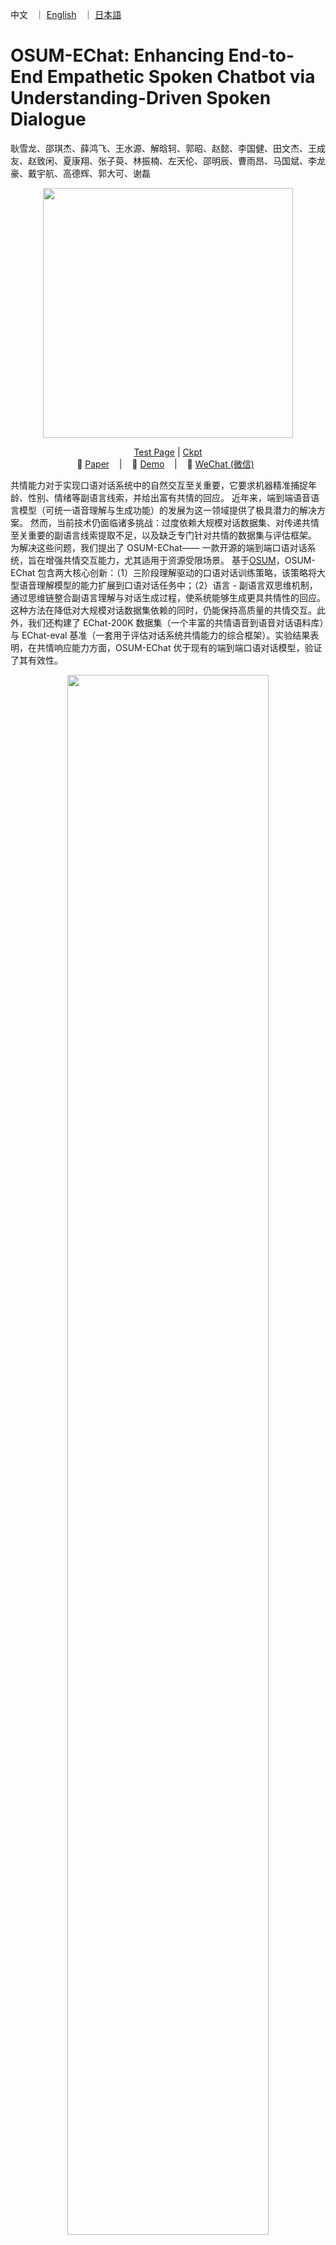 <p align="left">
        中文&nbsp&nbsp ｜ <a href="README.md">English</a> &nbsp ｜ <a href="README_JP.md">日本語</a> &nbsp
<p>


<p align="center">
   <h1>OSUM-EChat: Enhancing End-to-End Empathetic Spoken Chatbot via Understanding-Driven Spoken Dialogue</h1>
<p>

耿雪龙、邵琪杰、薛鸿飞、王水源、解晗轲、郭昭、赵懿、李国健、田文杰、王成友、赵致闲、夏康翔、张子萸、林振楠、左天伦、邵明辰、曹雨昂、马国斌、李龙豪、戴宇航、高德辉、郭大可、谢磊

<p align="center">
    <img src="images/osum-echat/SUM.png" width="400"/>
<p>

<p align="center">
 <a href="https://www.osum-echat.npu-aslp.org/"> Test Page</a> |   <a href="https://huggingface.co/ASLP-lab/OSUM-EChat"> Ckpt</a>
<br>
📑 <a href="https://www.arxiv.org/abs/2508.09600">Paper</a> &nbsp&nbsp | &nbsp&nbsp 📑 <a href="https://aslp-lab.github.io/osum-echat.github.io/">Demo</a> &nbsp&nbsp | &nbsp&nbsp 💬 <a href="images/introduction.md">WeChat (微信)</a>&nbsp&nbsp 
</p>

共情能力对于实现口语对话系统中的自然交互至关重要，它要求机器精准捕捉年龄、性别、情绪等副语言线索，并给出富有共情的回应。
近年来，端到端语音语言模型（可统一语音理解与生成功能）的发展为这一领域提供了极具潜力的解决方案。
然而，当前技术仍面临诸多挑战：过度依赖大规模对话数据集、对传递共情至关重要的副语言线索提取不足，以及缺乏专门针对共情的数据集与评估框架。
为解决这些问题，我们提出了 OSUM-EChat—— 一款开源的端到端口语对话系统，旨在增强共情交互能力，尤其适用于资源受限场景。
基于[OSUM](https://github.com/ASLP-lab/OSUM/tree/main/OSUM)，OSUM-EChat 包含两大核心创新：（1）三阶段理解驱动的口语对话训练策略，该策略将大型语音理解模型的能力扩展到口语对话任务中；（2）语言 - 副语言双思维机制，通过思维链整合副语言理解与对话生成过程，使系统能够生成更具共情性的回应。这种方法在降低对大规模对话数据集依赖的同时，仍能保持高质量的共情交互。此外，我们还构建了 EChat-200K 数据集（一个丰富的共情语音到语音对话语料库）与 EChat-eval 基准（一套用于评估对话系统共情能力的综合框架）。实验结果表明，在共情响应能力方面，OSUM-EChat 优于现有的端到端口语对话模型，验证了其有效性。


<p align="center">
    <img src="images/osum-echat/demo_cn.png" width="80%"/>
<p>

## Architecture

本节呈现 OSUM-EChat 的整体架构与核心任务概述。OSUM-EChat由3个模块组成：语音编码器（带适配器）、文本LLM、token转语音模块，并具备广泛的语音功能，包括各类语音理解任务（语音到文本)、语音合成任务、语音对话任务和文本对话任务。同时，借助内部构造的共情对话数据以及副语言信息推理机制，OSUM-EChat在语音对话任务中能够生成更具共情性的回应。

<p align="center">
    <img src="images/osum-echat/system.png" width="80%"/>
<p>





## 训练与推理指南及OSUM-EChat的更多细节
<p align="left">
如需了解OSUM-EChat的更多介绍信息，以及如何使用OSUM-EChat框架进行推理与训练的操作说明，请参考<a href="OSUM-EChat/README.md">**此处**</a>。
</p>

## News and Updates

### 2025.8.27 🔥我们开源了OSUM-EChat！OSUM-EChat 的离线推理代码、模型参数、demo页面和体验页面。详情参见<a href="OSUM-EChat/README.md">**此处**</a>。
模型训练代码、实时对话部署代码、EChat-200K数据及评估数据将于近期开放。

### 2025.8.14 🎉我们非常荣幸地推出全新端到端共情语音对话模型 ——OSUM-EChat，其相关论文已发布（[OSUM-EChat 论文](http://arxiv.org/abs/2508.09600)），代码及模型 checkpoint 将于近期开放。
该模型以 OSUM 语音理解大模型为基础，通过 “理解-生成-共情” 三阶段训练流程，并创新性引入与共情相关的推理机制，在有限语音对话数据条件下，成功实现了业界领先的共情对话能力。据我们所知，这是业界首个依托语音理解大模型构建的共情对话模型，同时也是共情推理领域的开创性研究成果。

我们在共情推理领域进行了两种探索：基于标签的推理和基于自然语言的推理，虽然两种推理机制都带来了性能提升，但我们发现基于自然语言的推理机制能带来更加流畅的回复，也更能促进模型对细微副语言线索的捕捉。当前版本的论文已详细阐述了三阶段训练流程及基于标签的推理机制，后续将在近期更新中补充基于自然语言的推理机制相关内容。


<br>
<br>
<br>
<br>

<p align="center">
   <h1>OSUM: Advancing Open Speech Understanding Models with Limited Resources in Academia</h1>
<p>

耿雪龙, 魏坤, 邵琪杰, 刘水云*, 林振楠*, 赵致闲*, 李国健*, 田文杰*, 陈培坤, 李泱泽, 郭鹏程, 邵明辰, 王水源, 曹雨昂, 王成有, 徐天翼, 戴宇航, 朱新发, 李越, 张丽, 谢磊†


<p align="center">
    <img src="images/SUM.png" width="400"/>
<p>

<p align="center">
 <a href="https://huggingface.co/spaces/ASLP-lab/OSUM"> Huggingface Test Page</a> |   <a href="https://huggingface.co/ASLP-lab/OSUM"> Ckpt</a>
<br>
📑 <a href="https://arxiv.org/abs/2501.13306v2">Paper (v2.0)</a> &nbsp&nbsp | &nbsp&nbsp 📑 <a href="https://aslp-lab.github.io/OSUM.github.io/">Demo</a> &nbsp&nbsp | &nbsp&nbsp 💬 <a href="images/introduction.md">WeChat (微信)</a>&nbsp&nbsp 
</p>

<h3 align="center">OSUM读作 ‘awesome’ (/ˈɔː.səm/)</h3>

大型语言模型（LLMs）在各种下游任务中取得了显著进展，启发了业界对语音理解语言模型（speech understanding language models, SULMs）的开发，以期实现基于语音情感、性别等副语言的高表现力交互。然而，大多数先进的SULMs是由行业头部公司开发的，这消耗了大规模的数据和计算资源，而这些在学术界并不容易获得。此外，虽然训练好的模型和推理代码被开源了，但训练框架和数据处理流程依然缺乏透明度，这也为进一步研究产生了障碍。在本研究中，我们提出了OSUM，一个开放的语音理解模型，旨在探索在有限的学术资源下训练SLUMs的潜力。OSUM模型将Whisper编码器与Qwen2 LLM相结合，支持广泛的语音任务，包括语音识别（ASR）、带时间戳的语音识别（SRWT）、语音事件检测（VED）、语音情感识别（SER）、说话风格识别（SSR）、说话者性别分类（SGC）、说话者年龄预测（SAP）和语音转文本聊天（STTC）。通过采用ASR+X训练策略，OSUM通过同时优化模态对齐和目标任务，实现了高效稳定的多任务训练。除了提供强大的性能，OSUM还强调透明度，我们提供公开可用的代码，并详细介绍了数据处理流程，以期为学术界提供有价值的参考。通过这样做，我们旨在加速先进SULM技术的研究和创新。

## Architecture

OSUM模型将Whisper编码器与Qwen2 LLM相结合，支持广泛的语音任务，包括语音识别（ASR）、带时间戳的语音识别（SRWT）、语音事件检测（VED）、语音情感识别（SER）、说话风格识别（SSR）、说话者性别分类（SGC）、说话者年龄预测（SAP）和语音转文本聊天（STTC）。通过采用ASR+X训练策略，OSUM通过同时优化模态对齐和目标任务，实现了高效稳定的多任务训练。

<p align="center">
    <img src="images/system.png" width="90%"/>
<p>

## 训练与推理指南及OSUM的更多细节
<p align="left">
如需了解OSUM的更多介绍信息，以及如何使用OSUM框架进行推理与训练的操作说明，请参考<a href="OSUM/README.md">**此处**</a>。
</p>


## News and Updates

### 2025.2.16 🎉我们更新了技术报告 [OSUM technical report v2.0](https://arxiv.org/abs/2501.13306v2)，并发布了[checkpoint](https://huggingface.co/ASLP-lab/OSUM)，以及 Hugging Face 上的在线 [test page](https://huggingface.co/spaces/ASLP-lab/OSUM)。
在技术报告 v2.0 中，OSUM 模型经过了更多的训练步骤，训练数据量增加到了 50.5K 小时（相比 v1.0 的 44.1K 小时）：
- 3000 小时的语音性别分类（SGC）数据，其中包括 1500 小时的现有数据，通过噪声增强，另有 1500 小时的新数据。
- 说话人年龄预测（SAP）数据扩展：原有的 3400 小时年龄预测数据经过噪声增强，数据量增加到 6800 小时。
### 2025.1.22 🔥 我们发布了 [OSUM technical report v1.0](https://arxiv.org/abs/2501.13306v1)。



<br>


# License Agreement

我们使用的是 Apache 2.0 许可证。研究人员和开发人员可以自由使用我们的 OSUM 的代码和模型权重，甚至可用于商业用途。更多详细信息，请查看许可证文件[LICENSE.txt](LICENSE.txt)中的相关内容。
<br>
# Citation
```
@article{geng2025osum,
  title={OSUM-EChat: Enhancing End-to-End Empathetic Spoken Chatbot via Understanding-Driven Spoken Dialogue},
  author={Geng, Xuelong and Shao, Qijie and Xue, Hongfei and Wang, Shuiyuan and Xie, Hanke and Guo, Zhao and Zhao, Yi and Li, Guojian and Tian, Wenjie and Wang, Chengyou and others},
  journal={arXiv preprint arXiv:2508.09600},
  year={2025}
}
```

```
@article{geng2025osum,
  title={{OSUM}: {Advancing} Open Speech Understanding Models with Limited Resources in Academia},
  author={Geng, Xuelong and Wei, Kun and Shao, Qijie and Liu, Shuiyun and Lin, Zhennan and Zhao, Zhixian and Li, Guojian and Tian, Wenjie and Chen, Peikun and Li, Yangze and others},
  journal={arXiv preprint arXiv:2501.13306},
  year={2025}
}
```
# Contact Us

如果您有兴趣向我们的研究团队留言，欢迎发送电子邮件至 `xlgeng@mail.nwpu.edu.cn`。
<p align="center">
    <a href="http://www.nwpu-aslp.org/">
        <img src="images/ASLP.jpg" width="400"/>
    </a>
</p>
<p align="center">
    <a href="https://wenet.org.cn/">
        <img src="images/wenet.png" width="400"/>
    </a>
</p>
